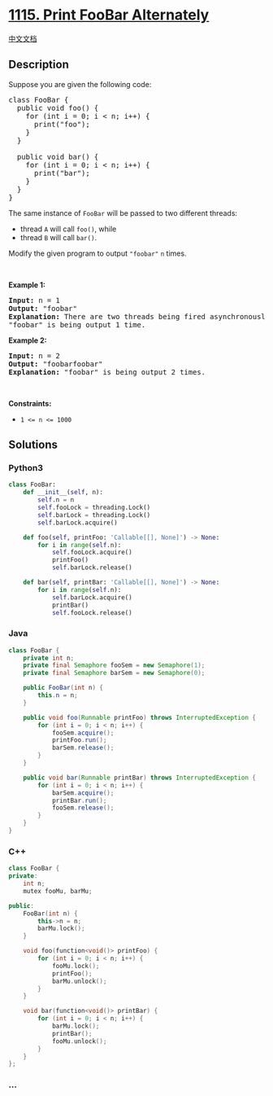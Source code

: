 # [1115. Print FooBar Alternately](https://leetcode.com/problems/print-foobar-alternately)

[中文文档](/solution/1100-1199/1115.Print%20FooBar%20Alternately/README.md)

## Description

<p>Suppose you are given the following code:</p>

<pre>
class FooBar {
  public void foo() {
    for (int i = 0; i &lt; n; i++) {
      print(&quot;foo&quot;);
    }
  }

  public void bar() {
    for (int i = 0; i &lt; n; i++) {
      print(&quot;bar&quot;);
    }
  }
}
</pre>

<p>The same instance of <code>FooBar</code> will be passed to two different threads:</p>

<ul>
	<li>thread <code>A</code> will call <code>foo()</code>, while</li>
	<li>thread <code>B</code> will call <code>bar()</code>.</li>
</ul>

<p>Modify the given program to output <code>&quot;foobar&quot;</code> <code>n</code> times.</p>

<p>&nbsp;</p>
<p><strong class="example">Example 1:</strong></p>

<pre>
<strong>Input:</strong> n = 1
<strong>Output:</strong> &quot;foobar&quot;
<strong>Explanation:</strong> There are two threads being fired asynchronously. One of them calls foo(), while the other calls bar().
&quot;foobar&quot; is being output 1 time.
</pre>

<p><strong class="example">Example 2:</strong></p>

<pre>
<strong>Input:</strong> n = 2
<strong>Output:</strong> &quot;foobarfoobar&quot;
<strong>Explanation:</strong> &quot;foobar&quot; is being output 2 times.
</pre>

<p>&nbsp;</p>
<p><strong>Constraints:</strong></p>

<ul>
	<li><code>1 &lt;= n &lt;= 1000</code></li>
</ul>

## Solutions

<!-- tabs:start -->

### **Python3**

```python
class FooBar:
    def __init__(self, n):
        self.n = n
        self.fooLock = threading.Lock()
        self.barLock = threading.Lock()
        self.barLock.acquire()

    def foo(self, printFoo: 'Callable[[], None]') -> None:
        for i in range(self.n):
            self.fooLock.acquire()
            printFoo()
            self.barLock.release()

    def bar(self, printBar: 'Callable[[], None]') -> None:
        for i in range(self.n):
            self.barLock.acquire()
            printBar()
            self.fooLock.release()
```

### **Java**

```java
class FooBar {
    private int n;
    private final Semaphore fooSem = new Semaphore(1);
    private final Semaphore barSem = new Semaphore(0);

    public FooBar(int n) {
        this.n = n;
    }

    public void foo(Runnable printFoo) throws InterruptedException {
        for (int i = 0; i < n; i++) {
            fooSem.acquire();
            printFoo.run();
            barSem.release();
        }
    }

    public void bar(Runnable printBar) throws InterruptedException {
        for (int i = 0; i < n; i++) {
            barSem.acquire();
            printBar.run();
            fooSem.release();
        }
    }
}
```

### **C++**

```cpp
class FooBar {
private:
    int n;
    mutex fooMu, barMu;

public:
    FooBar(int n) {
        this->n = n;
        barMu.lock();
    }

    void foo(function<void()> printFoo) {
        for (int i = 0; i < n; i++) {
            fooMu.lock();
            printFoo();
            barMu.unlock();
        }
    }

    void bar(function<void()> printBar) {
        for (int i = 0; i < n; i++) {
            barMu.lock();
            printBar();
            fooMu.unlock();
        }
    }
};
```

### **...**

```

```

<!-- tabs:end -->
